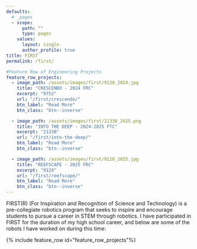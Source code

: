```yaml
---
defaults:
  # _pages
  - scope:
      path: ""
      type: pages
    values:
      layout: single
      author_profile: true
title: FIRST
permalink: /first/

#Feature Row of Engineering Projects
feature_row_projects:
  - image_path: /assets/images/first/9128_2024.jpg
    title: "CRESCENDO - 2024 FRC"
    excerpt: "9752"
    url: "/first/crescendo/"
    btn_label: "Read More"
    btn_class: "btn--inverse"

  - image_path: /assets/images/first/21330_2425.png
    title: "INTO THE DEEP - 2024-2025 FTC"
    excerpt: "21330"
    url: "/first/into-the-deep/"
    btn_label: "Read More"
    btn_class: "btn--inverse"

  - image_path: /assets/images/first/9128_2025.jpg
    title: "REEFSCAPE - 2025 FRC"
    excerpt: "9128"
    url: "/first/reefscape/"
    btn_label: "Read More"
    btn_class: "btn--inverse"
---
```


FIRST(R) (For Inspiration and Recognition of Science and Technology) is a pre-collegiate robotics program that seeks to inspire and encourage students to pursue a career in STEM through robotics. I have participated in FIRST for the duration of my high school career, and below are some of the robots I have worked on during this time:

{% include feature_row id="feature_row_projects"%}